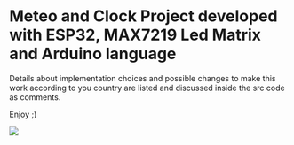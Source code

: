 # Meteo and Clock Project developed with ESP32, MAX7219 Led Matrix and Arduino language

Details about implementation choices and possible changes to make this work according to you country are listed and discussed inside the src code as comments.

Enjoy ;)

![](./pics/demo.gif)

